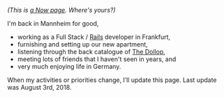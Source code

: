 <!-- 
.. title: What I'm doing at the moment
.. slug: now
.. date: 2016-06-22 17:44:06 UTC-05:00
.. tags: 
.. category: 
.. link: 
.. description: 
.. type: text
-->

*(This is [a Now page](http://nownownow.com/about). Where's yours?)*


I'm back in Mannheim for good,

- working as a Full Stack / [Rails](https://www.railstutorial.org/book/) developer in Frankfurt,
- furnishing and setting up our new apartment,
- listening through the back catalogue of [The Dollop](https://www.dolloppodcast.com/),
- meeting lots of friends that I haven't seen in years, and
- very much enjoying life in Germany.

When my activities or priorities change, I’ll update this page. Last update was August 3rd, 2018.
